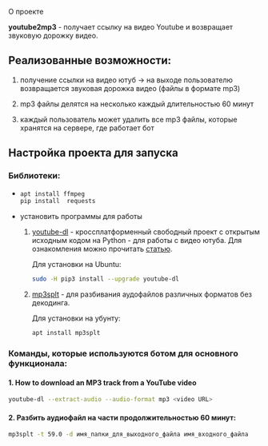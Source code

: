 О проекте

**youtube2mp3** - получает ссылку на видео Youtube и возвращает звуковую дорожку видео.

## Реализованные возможности:

1. получение ссылки на видео ютуб -> на выходе пользователю возвращается звуковая дорожка видео (файлы в формате mp3)

2. mp3 файлы делятся на несколько каждый длительностью 60 минут

3. каждый пользователь может удалить все mp3 файлы, которые хранятся на сервере, где работает бот

## Настройка проекта для запуска

### Библиотеки:

* ```bash
  apt install ffmpeg
  pip install  requests
  ```

* установить программы для работы

    1. [youtube-dl](https://www.youtube-dl.org/) - кроссплатформенный свободный проект с открытым исходным кодом на
       Python - для работы с видео ютуба. Для ознакомления можно прочитать [статью](https://habr.com/ru/post/369853/).

       Для установки на Ubuntu:

       ```bash
       sudo -H pip3 install --upgrade youtube-dl
       ```

    2. [mp3splt](http://mp3splt.sourceforge.net/mp3splt_page/home.php) - для разбивания аудофайлов различных форматов
       без декодинга.

       Для установки на убунту:

       ```bash
       apt install mp3splt
       ```

### Команды, которые используются ботом для основного функционала:

#### 1. How to download an MP3 track from a YouTube video

```bash
youtube-dl --extract-audio --audio-format mp3 <video URL>
```

#### 2. Разбить аудиофайл на части продолжительностью 60 минут:

```bash
mp3splt -t 59.0 -d имя_папки_для_выходного_файла имя_входного_файла
```
